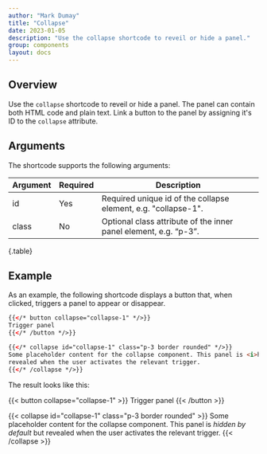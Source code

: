 ```yaml
---
author: "Mark Dumay"
title: "Collapse"
date: 2023-01-05
description: "Use the collapse shortcode to reveil or hide a panel."
group: components
layout: docs
---
```


## Overview

Use the `collapse` shortcode to reveil or hide a panel. The panel can contain both HTML code and plain text. Link a button to the panel by assigning it's ID to the `collapse` attribute. 

## Arguments

The shortcode supports the following arguments:

| Argument    | Required | Description |
|-------------|----------|-------------|
| id          | Yes      | Required unique id of the collapse element, e.g. "collapse-1". |
| class       | No       | Optional class attribute of the inner panel element, e.g. “p-3”. |
{.table}

## Example

As an example, the following shortcode displays a button that, when clicked, triggers a panel to appear or disappear.

```html
{{</* button collapse="collapse-1" */>}}
Trigger panel
{{</* /button */>}}

{{</* collapse id="collapse-1" class="p-3 border rounded" */>}}
Some placeholder content for the collapse component. This panel is <i>hidden by default</i> but 
revealed when the user activates the relevant trigger.
{{</* /collapse */>}}
```

The result looks like this:

{{< button collapse="collapse-1" >}}
Trigger panel
{{< /button >}}

{{< collapse id="collapse-1" class="p-3 border rounded" >}}
Some placeholder content for the collapse component. This panel is <i>hidden by default</i> but revealed when the user activates the relevant trigger.
{{< /collapse >}}
